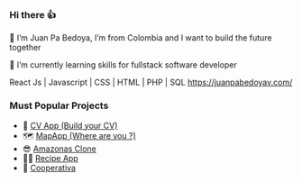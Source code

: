 ### Hi there 👍
🙋 I’m Juan Pa Bedoya, I’m from Colombia and I want to build the future together

🌱 I’m currently learning skills for fullstack software developer

React Js  |  Javascript  |  CSS  |  HTML  |  PHP  |   SQL
https://juanpabedoyav.com/

### Must Popular Projects
 - 🌮 [CV App (Build your CV)](https://github.com/Juanpabedoyav/Cv-App)
 - 🗺️ [MapApp (Where are you ?)](https://github.com/Juanpabedoyav/MapsApp)
 - 😎 [Amazonas Clone](https://github.com/Juanpabedoyav/sprint3)
 - 👩‍🍳 [Recipe App](https://github.com/juanpabedoyav/recipeapp)
 - 🏦 [Cooperativa](http://www.seficoop.com/)
